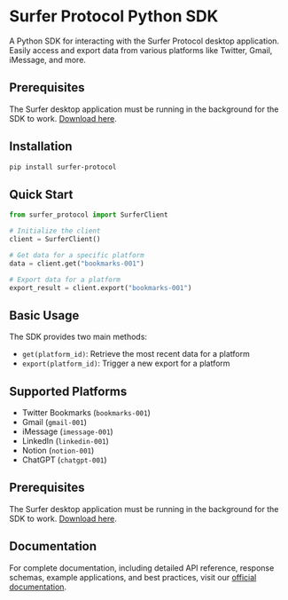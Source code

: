 # Surfer Protocol Python SDK

A Python SDK for interacting with the Surfer Protocol desktop application. Easily access and export data from various platforms like Twitter, Gmail, iMessage, and more.

## Prerequisites

The Surfer desktop application must be running in the background for the SDK to work. [Download here](https://github.com/Surfer-Org/Protocol/releases).

## Installation

```bash
pip install surfer-protocol
```

## Quick Start

```python
from surfer_protocol import SurferClient

# Initialize the client
client = SurferClient()

# Get data for a specific platform
data = client.get("bookmarks-001")

# Export data for a platform
export_result = client.export("bookmarks-001")
```

## Basic Usage

The SDK provides two main methods:
- `get(platform_id)`: Retrieve the most recent data for a platform
- `export(platform_id)`: Trigger a new export for a platform

## Supported Platforms

- Twitter Bookmarks (`bookmarks-001`)
- Gmail (`gmail-001`)
- iMessage (`imessage-001`)
- LinkedIn (`linkedin-001`)
- Notion (`notion-001`)
- ChatGPT (`chatgpt-001`)

## Prerequisites

The Surfer desktop application must be running in the background for the SDK to work. [Download here](https://github.com/Surfer-Org/Protocol/releases).

## Documentation

For complete documentation, including detailed API reference, response schemas, example applications, and best practices, visit our [official documentation](https://docs.surferprotocol.com/sdk/python).
